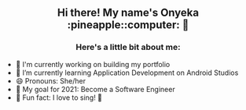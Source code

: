 <center> <h2> Hi there! My name's Onyeka :pineapple::computer: 👋</h2> </center>

<center> <h3> Here's a little bit about me: </h3> </center>

- 🔭 I'm currently working on building my portfolio
- 🌱 I’m currently learning Application Development on Android Studios
- 😄 Pronouns: She/her
- :high_brightness: My goal for 2021: Become a Software Engineer
- :tada: Fun fact: I love to sing! :microphone:

